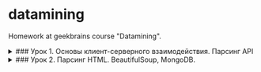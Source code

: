 # datamining
Homework at geekbrains course "Datamining".

<details>
<summary>
### Урок 1. Основы клиент-серверного взаимодействия. Парсинг API
</summary>

##### Задача 1. 

Посмотреть документацию к API GitHub, разобраться как вывести список репозиториев для конкретного пользователя, сохранить JSON-вывод в файле *.json.

##### Задача 2.

Изучить список открытых API.
Найти среди них любое, требующее авторизацию (любого типа). Выполнить запросы к нему, пройдя авторизацию. Ответ сервера записать в файл.

##### Задача 3.
Рессурс к парсингу `https://5ka.ru/`. Необходимо собрать все данные с раздела товаров по акции и сохранить в json файлы, где имя файла это имя категории товара.

Структура данных в виде:

```text
{
    category_id: str,  - уникальный идентификатор категории
    category_name: str, - человекочитаемое имя категории
    items: list - список товаров пренадлежищий к данной категории
}
```

</details>

<details>
<summary>
### Урок 2. Парсинг HTML. BeautifulSoup, MongoDB.
</summary>

##### Задача.

Используя `bs4` и рессурс `https://geekbrains.ru/posts` пройти ленту статей блога, получить страницу с статьей, извлечь следующие данные:

* заголовок статьи
* дата публикации
* url статьи
* список тегов
* имя автора
* url автора

При помощи `sqlalchemy` сохранить данные в базу. Обязательно теги и автор должны существовать отдельными таблицами, и должны быть корректно реализованы соответсвующие связи.

</details>